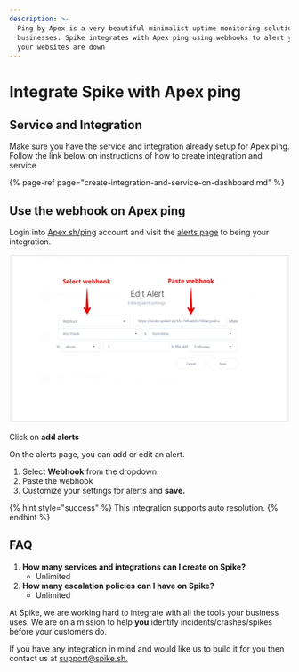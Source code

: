 ```yaml
---
description: >-
  Ping by Apex is a very beautiful minimalist uptime monitoring solution for
  businesses. Spike integrates with Apex ping using webhooks to alert you when
  your websites are down
---
```


# Integrate Spike with Apex ping

## Service and Integration

Make sure you have the service and integration already setup for Apex ping. Follow the link below on instructions of how to create integration and service

{% page-ref page="create-integration-and-service-on-dashboard.md" %}

## Use the webhook on Apex ping

Login into [Apex.sh/ping](https://ping.apex.sh/) account and visit the [alerts page](https://ping.apex.sh/alerts) to being your integration.

![](../.gitbook/assets/apex-ping.png)

Click on **add alerts**

On the alerts page, you can add or edit an alert.

1. Select **Webhook** from the dropdown.
2. Paste the webhook
3. Customize your settings for alerts and **save.**

{% hint style="success" %}
This integration supports auto resolution.
{% endhint %}



## FAQ

1. **How many services and integrations can I create on Spike?**
   * Unlimited
2. **How many escalation policies can I have on Spike?**
   * Unlimited

At Spike, we are working hard to integrate with all the tools your business uses. We are on a mission to help **you** identify incidents/crashes/spikes before your customers do.

If you have any integration in mind and would like us to build it for you then contact us at [support@spike.sh.](mailto:support@spike.sh)

